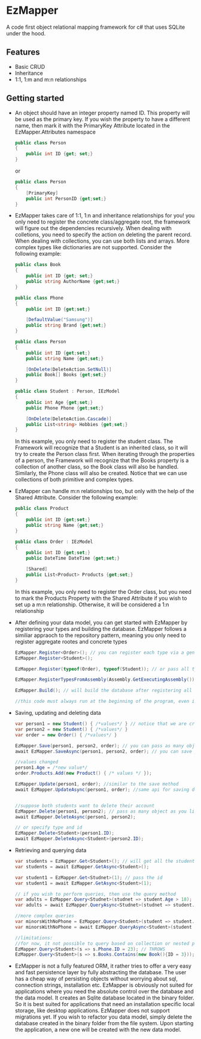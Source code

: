 # EzMapper

A code first object relational mapping framework for c# that uses SQLite under the hood.

## Features

- Basic CRUD
- Inheritance
- 1:1, 1:m and m:n relationships

## Getting started

- An object should have an integer property named ID. This property will be used as the primary key. If you wish the property to have a different name, then mark it with the PrimaryKey Attribute located in the EzMapper.Attributes namespace

  ```c#
  public class Person
  {
      public int ID {get; set;}
  }
  ```

  or

  ```c#
  public class Person
  {
      [PrimaryKey]
      public int PersonID {get;set;}
  }
  ```

- EzMapper takes care of 1:1, 1:n and inheritance relationships for you! you only need to register the concrete class/aggregate root, the framework will figure out the dependencies recursively. When dealing with colletions,
  you need to specify the action on deleting the parent record.
  When dealing with collections, you can use both lists and arrays. More complex types like dictionaries are not supported.
  Consider the following example:

  ```c#
  public class Book
  {
      public int ID {get; set;}
      public string AuthorName {get;set;}
  }

  public class Phone
  {
      public int ID {get;set;}

      [DefaultValue("Samsung")]
      public string Brand {get;set;}
  }

  public class Person
  {
      public int ID {get;set;}
      public string Name {get;set;}

      [OnDelete(DeleteAction.SetNull)]
      public Book[] Books {get;set;}
  }

  public class Student : Person, IEzModel
  {
      public int Age {get;set;}
      public Phone Phone {get;set;}

      [OnDelete(DeleteAction.Cascade)]
      public List<string> Hobbies {get;set;}
  }
  ```

  In this example, you only need to register the student class. The Framework will recognize that a Student is an inherited class, so it will try to create the Person class first. When iterating through the properties of a person, the Framework will recognize that the Books property is a collection of another class, so the Book class will also be handled. Similarly, the Phone class will also be created. Notice that we can use collections of both primitive and complex types.

- EzMapper can handle m:n relationships too, but only with the help of the Shared Attribute. Consider the following example:

  ```c#
  public class Product
  {
      public int ID {get;set;}
      public string Name {get;set;}
  }

  public class Order : IEzModel
  {
      public int ID {get;set;}
      public DateTime DateTime {get;set;}

      [Shared]
      public List<Product> Products {get;set;}
  }
  ```

  In this example, you only need to register the Order class, but you need to mark the Products Property with the Shared Attribute if you wish to set up a m:n relationship. Otherwise, it will be considered a 1:n relationship

- After defining your data model, you can get started with EzMapper by registering your types and building the database. EzMapper follows a similiar appraoch to the repository pattern, meaning you only need to register aggregate rootes and concrete types

  ```c#
  EzMapper.Register<Order>(); // you can register each type via a generic method
  EzMapper.Register<Student>();

  EzMapper.Register(typeof(Order), typeof(Student)); // or pass all types via a single call

  EzMapper.RegisterTypesFromAssembly(Assembly.GetExecutingAssembly()); // or scan the assembly for types. For this to work, you need to mark the types with the IEzModel interface

  EzMapper.Build(); // will build the database after registering all types

  //this code must always run at the beginning of the program, even if the databsae allready exists
  ```

- Saving, updating and deleting data

  ```c#
  var person1 = new Student() { /*values*/ } // notice that we are creating a student as a person
  var person2 = new Student() { /*values*/ }
  var order = new Order() { /*values*/ }

  EzMapper.Save(person1, person2, order); // you can pass as many objects as you want to the save method
  await EzMapper.SaveAsync(person1, person2, order); // you can save your data async as well

  //values changed
  person1.Age = /*new value*/
  order.Products.Add(new Product() { /* values */ });

  EzMapper.Update(person1, order); //similar to the save method
  await EzMapper.UpdateAsync(person1, order); //same api for saving data


  //suppose both students want to delete their account
  EzMapper.Delete(person1, person2); // pass as many object as you like
  await EzMapper.DeleteAsync(person1, person2);

  // or specify type and id
  EzMapper.Delete<Student>(person1.ID);
  await EzMapper.DeleteAsync<Student>(person2.ID);
  ```

- Retrieving and querying data

  ```c#
  var students = EzMapper.Get<Student>(); // will get all the students
  var students = await EzMapper.GetAsync<Student>();

  var student1 = EzMapper.Get<Studnet>(1); // pass the id
  var student1 = await EzMapper.GetAsync<Student>(1);

  // if you wish to perform queries, then use the query method
  var adults = EzMapper.Query<Studnet>(studnet => student.Age > 18);
  var adults = await EzMapper.QueryAsync<Studnet>(studnet => student.Age > 18);

  //more complex queries
  var minorsWithNoPhone = EzMapper.Query<Student>(student => student.Age < 18 && student.Phone == null);
  var minorsWithNoPhone = await EzMapper.QueryAsync<Student>(student => student.Age < 18 && student.Phone == null);

  //limitations:
  //for now, it not possible to query based on collection or nested properties. for example:
  EzMapper.Query<Student>(s => s.Phone.ID = 23); // THROWS
  EzMapper.Query<Student>(s => s.Books.Contains(new Book(){ID = 3})); // THROWS
  ```

- EzMapper is not a fully featured ORM, it rather tries to offer a very easy and fast persistence layer by fully abstracting the database. The user has a cheap way of persisting objects without worrying about sql, connection strings, installation etc. EzMapper is obviously not suited for applications where you need the absolute control over the database and the data model. It creates an Sqlite database located in the binary folder. So it is best suited for applications that need an installation specific local storage, like desktop applications. EzMapper does not support migrations yet. If you wish to refactor you data model, simply delete the database created in the binary folder from the file system. Upon starting the application, a new one will be created with the new data model.
